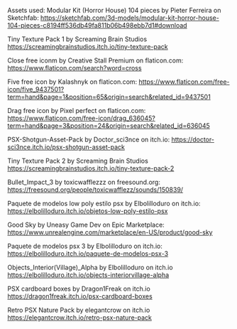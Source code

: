 Assets used:
Modular Kit (Horror House) 104 pieces by Pieter Ferreira on Sketchfab:
https://sketchfab.com/3d-models/modular-kit-horror-house-104-pieces-c8194ff536db49fa811b06b498ebb7d1#download

Tiny Texture Pack 1 by Screaming Brain Studios
https://screamingbrainstudios.itch.io/tiny-texture-pack

Close free iconm by Creative Stall Premium on flaticon.com:
https://www.flaticon.com/search?word=cross

Five free icon by Kalashnyk on flaticon.com:
https://www.flaticon.com/free-icon/five_9437501?term=hand&page=1&position=65&origin=search&related_id=9437501

Drag free icon by Pixel perfect on flaticon.com:
https://www.flaticon.com/free-icon/drag_636045?term=hand&page=3&position=24&origin=search&related_id=636045

PSX-Shotgun-Asset-Pack by Doctor_sci3nce on itch.io:
https://doctor-sci3nce.itch.io/psx-shotgun-asset-pack

Tiny Texture Pack 2 by Screaming Brain Studios
https://screamingbrainstudios.itch.io/tiny-texture-pack-2

Bullet_Impact_3 by toxicwafflezzz on freesound.org:
https://freesound.org/people/toxicwafflezz/sounds/150839/

Paquete de modelos low poly estilo psx by Elbolilloduro on itch.io:
https://elbolilloduro.itch.io/objetos-low-poly-estilo-psx

Good Sky by Uneasy Game Dev on Epic Marketplace:
https://www.unrealengine.com/marketplace/en-US/product/good-sky

Paquete de modelos psx 3 by Elbolilloduro on itch.io:
https://elbolilloduro.itch.io/paquete-de-modelos-psx-3

Objects_Interior(Village)_Alpha by Elbolilloduro on itch.io
https://elbolilloduro.itch.io/objects-interiorvillage-alpha

PSX cardboard boxes by Dragon1Freak on itch.io
https://dragon1freak.itch.io/psx-cardboard-boxes

Retro PSX Nature Pack by elegantcrow on itch.io
https://elegantcrow.itch.io/retro-psx-nature-pack

